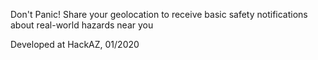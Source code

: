 Don't Panic!
Share your geolocation to receive basic safety notifications about real-world hazards near you

Developed at HackAZ, 01/2020
